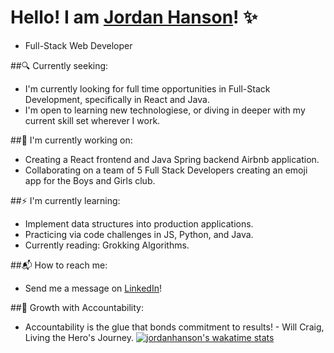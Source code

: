 # Hello! I am  [Jordan Hanson](https://www.linkedin.com/in/jordan-hanson-dev/)! ✨
* Full-Stack Web Developer

##🔍 Currently seeking:

* I'm currently looking for full time opportunities in Full-Stack Development, specifically in React and Java.
* I'm open to learning new technologiese, or diving in deeper with my current skill set wherever I work.

##👀 I'm currently working on:

* Creating a React frontend and Java Spring backend Airbnb application.
* Collaborating on a team of 5 Full Stack Developers creating an emoji app for the Boys and Girls club.

##⚡ I'm currently learning:

* Implement data structures into production applications.
* Practicing via code challenges in JS, Python, and Java.
* Currently reading: Grokking Algorithms.

##📬 How to reach me:

* Send me a message on [LinkedIn](https://www.linkedin.com/in/jordan-hanson-dev/)!

##🌱 Growth with Accountability:

* Accountability is the glue that bonds commitment to results! - Will Craig, Living the Hero's Journey.
[![jordanhanson's wakatime stats](https://github-readme-stats.vercel.app/api/wakatime?username=jordanhanson)](https://github.com/anuraghazra/github-readme-stats)

<!--
**jordan-hanson/jordan-hanson** is a ✨ _special_ ✨ repository because its `README.md` (this file) appears on your GitHub profile.

Hello
Here are some ideas to get you started:

[![jordanhanson's wakatime stats](https://github-readme-stats.vercel.app/api/wakatime?username=jordanhanson)](https://github.com/anuraghazra/github-readme-stats)

- 🔭 I’m currently working on ...
- 🌱 I’m currently learning ...
- 👯 I’m looking to collaborate on ...
- 🤔 I’m looking for help with ...
- 💬 Ask me about ...
- 📫 How to reach me: ...
- 😄 Pronouns: ...
- ⚡ Fun fact: ...
-->
